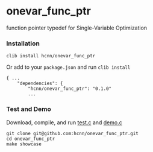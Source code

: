 # onevar_func_ptr
function pointer typedef for Single-Variable Optimization

### Installation
```
clib install hcnn/onevar_func_ptr
```

Or add to your `package.json` and run `clib install`

```
{ ...
    "dependencies": {
        "hcnn/onevar_func_ptr": "0.1.0"
        ...
```

### Test and Demo
Download, compile, and run [test.c](https://github.com/hcnn/onevar_func_ptr/blob/master/test.c) and [demo.c](https://github.com/hcnn/onevar_func_ptr/blob/master/demo.c)

```
git clone git@github.com:hcnn/onevar_func_ptr.git
cd onevar_func_ptr
make showcase
```

